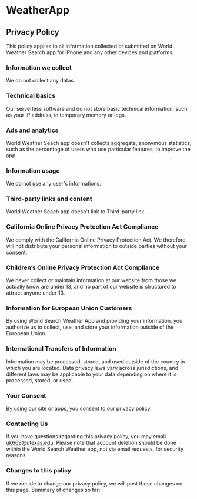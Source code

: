 # WeatherApp

## Privacy Policy

This policy applies to all information collected or submitted on World Weather Search app for iPhone and any other devices and platforms.

### Information we collect

We do not collect any datas.

### Technical basics

Our serverless software and do not store basic technical information, such as your IP address, in temporary memory or logs.

### Ads and analytics

World Weather Seach app doesn't collects aggregate, anonymous statistics, such as the percentage of users who use particular features, to improve the app.

### Information usage

We do not use any user's informations.

### Third-party links and content

World Weather Seach app doesn't link to Third-party link.

### California Online Privacy Protection Act Compliance

We comply with the California Online Privacy Protection Act. We therefore will not distribute your personal information to outside parties without your consent.

### Children’s Online Privacy Protection Act Compliance

We never collect or maintain information at our website from those we actually know are under 13, and no part of our website is structured to attract anyone under 13.

### Information for European Union Customers

By using World Search Weather App and providing your information, you authorize us to collect, use, and store your information outside of the European Union.

### International Transfers of Information

Information may be processed, stored, and used outside of the country in which you are located. Data privacy laws vary across jurisdictions, and different laws may be applicable to your data depending on where it is processed, stored, or used.

### Your Consent

By using our site or apps, you consent to our privacy policy.

### Contacting Us

If you have questions regarding this privacy policy, you may email uk669@utexas.edu. Please note that account deletion should be done within the World Search Weather app, not via email requests, for security reasons.

### Changes to this policy

If we decide to change our privacy policy, we will post those changes on this page. Summary of changes so far:
